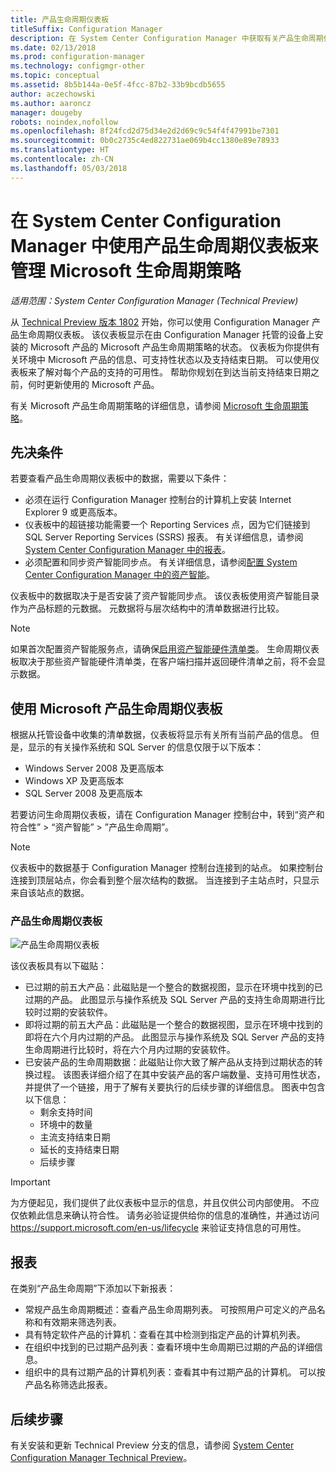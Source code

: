 ```yaml
---
title: 产品生命周期仪表板
titleSuffix: Configuration Manager
description: 在 System Center Configuration Manager 中获取有关产品生命周期仪表板的信息。
ms.date: 02/13/2018
ms.prod: configuration-manager
ms.technology: configmgr-other
ms.topic: conceptual
ms.assetid: 8b5b144a-0e5f-4fcc-87b2-33b9bcdb5655
author: aczechowski
ms.author: aaroncz
manager: dougeby
robots: noindex,nofollow
ms.openlocfilehash: 8f24fcd2d75d34e2d2d69c9c54f4f47991be7301
ms.sourcegitcommit: 0b0c2735c4ed822731ae069b4cc1380e89e78933
ms.translationtype: HT
ms.contentlocale: zh-CN
ms.lasthandoff: 05/03/2018
---
```

# <a name="use-the-product-lifecycle-dashboard-to-manage-microsoft-lifecycle-policy-in-system-center-configuration-manager"></a>在 System Center Configuration Manager 中使用产品生命周期仪表板来管理 Microsoft 生命周期策略

*适用范围：System Center Configuration Manager (Technical Preview)*

从 [Technical Preview 版本 1802](/sccm/core/get-started/capabilities-in-technical-preview-1802) 开始，你可以使用 Configuration Manager 产品生命周期仪表板。 该仪表板显示在由 Configuration Manager 托管的设备上安装的 Microsoft 产品的 Microsoft 产品生命周期策略的状态。 仪表板为你提供有关环境中 Microsoft 产品的信息、可支持性状态以及支持结束日期。 可以使用仪表板来了解对每个产品的支持的可用性。 帮助你规划在到达当前支持结束日期之前，何时更新使用的 Microsoft 产品。  

有关 Microsoft 产品生命周期策略的详细信息，请参阅 [Microsoft 生命周期策略](https://support.microsoft.com/en-us/lifecycle)。

## <a name="prerequisites"></a>先决条件 

 若要查看产品生命周期仪表板中的数据，需要以下条件： 
- 必须在运行 Configuration Manager 控制台的计算机上安装 Internet Explorer 9 或更高版本。 
- 仪表板中的超链接功能需要一个 Reporting Services 点，因为它们链接到 SQL Server Reporting Services (SSRS) 报表。 有关详细信息，请参阅 [System Center Configuration Manager 中的报表](/sccm/core/servers/manage/reporting)。 
- 必须配置和同步资产智能同步点。 有关详细信息，请参阅[配置 System Center Configuration Manager 中的资产智能](/sccm/core/clients/manage/asset-intelligence/configuring-asset-intelligence)。

仪表板中的数据取决于是否安装了资产智能同步点。 该仪表板使用资产智能目录作为产品标题的元数据。 元数据将与层次结构中的清单数据进行比较。 

>[!NOTE]
>如果首次配置资产智能服务点，请确保[启用资产智能硬件清单类](/sccm/core/clients/manage/asset-intelligence/configuring-asset-intelligence#BKMK_EnableAssetIntelligence)。 生命周期仪表板取决于那些资产智能硬件清单类，在客户端扫描并返回硬件清单之前，将不会显示数据。  

## <a name="use-the-microsoft-product-lifecycle-dashboard"></a>使用 Microsoft 产品生命周期仪表板

根据从托管设备中收集的清单数据，仪表板将显示有关所有当前产品的信息。 但是，显示的有关操作系统和 SQL Server 的信息仅限于以下版本：

- Windows Server 2008 及更高版本
- Windows XP 及更高版本
- SQL Server 2008 及更高版本

若要访问生命周期仪表板，请在 Configuration Manager 控制台中，转到“资产和符合性” > “资产智能” > ”产品生命周期”。

>[!NOTE]
>仪表板中的数据基于 Configuration Manager 控制台连接到的站点。 如果控制台连接到顶层站点，你会看到整个层次结构的数据。 当连接到子主站点时，只显示来自该站点的数据。

### <a name="product-lifecycle-dashboard"></a>产品生命周期仪表板

![产品生命周期仪表板](/sccm/core/clients/manage/asset-intelligence/media/product-lifecycle-dashboard.png)

该仪表板具有以下磁贴： 
- 已过期的前五大产品：此磁贴是一个整合的数据视图，显示在环境中找到的已过期的产品。 此图显示与操作系统及 SQL Server 产品的支持生命周期进行比较时过期的安装软件。  
- 即将过期的前五大产品：此磁贴是一个整合的数据视图，显示在环境中找到的即将在六个月内过期的产品。 此图显示与操作系统及 SQL Server 产品的支持生命周期进行比较时，将在六个月内过期的安装软件。
- 已安装产品的生命周期数据：此磁贴让你大致了解产品从支持到过期状态的转换过程。 该图表详细介绍了在其中安装产品的客户端数量、支持可用性状态，并提供了一个链接，用于了解有关要执行的后续步骤的详细信息。 图表中包含以下信息：     
    - 剩余支持时间
    - 环境中的数量 
    - 主流支持结束日期
    - 延长的支持结束日期
    - 后续步骤 

>[!IMPORTANT]
>为方便起见，我们提供了此仪表板中显示的信息，并且仅供公司内部使用。 不应仅依赖此信息来确认符合性。 请务必验证提供给你的信息的准确性，并通过访问 https://support.microsoft.com/en-us/lifecycle 来验证支持信息的可用性。

## <a name="reporting"></a>报表
在类别“产品生命周期”下添加以下新报表：
- 常规产品生命周期概述：查看产品生命周期列表。 可按照用户可定义的产品名称和有效期来筛选列表。 
- 具有特定软件产品的计算机：查看在其中检测到指定产品的计算机列表。
- 在组织中找到的已过期产品列表：查看环境中生命周期已过期的产品的详细信息。 
- 组织中的具有过期产品的计算机列表：查看其中有过期产品的计算机。 可以按产品名称筛选此报表。

## <a name="next-steps"></a>后续步骤
有关安装和更新 Technical Preview 分支的信息，请参阅 [System Center Configuration Manager Technical Preview](/sccm/core/get-started/technical-preview)。  

